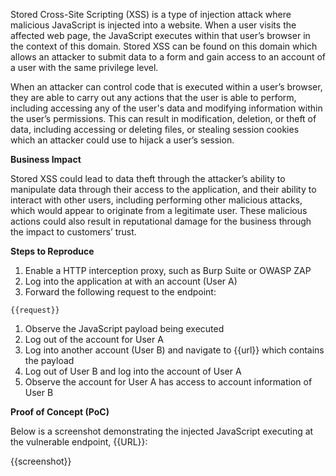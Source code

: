 Stored Cross-Site Scripting (XSS) is a type of injection attack where malicious JavaScript is injected into a website. When a user visits the affected web page, the JavaScript executes within that user’s browser in the context of this domain. Stored XSS can be found on this domain which allows an attacker to submit data to a form and gain access to an account of a user with the same privilege level.

When an attacker can control code that is executed within a user’s browser, they are able to carry out any actions that the user is able to perform, including accessing any of the user's data and modifying information within the user’s permissions. This can result in modification, deletion, or theft of data, including accessing or deleting files, or stealing session cookies which an attacker could use to hijack a user’s session.
  
**Business Impact**

Stored XSS could lead to data theft through the attacker’s ability to manipulate data through their access to the application, and their ability to interact with other users, including performing other malicious attacks, which would appear to originate from a legitimate user. These malicious actions could also result in reputational damage for the business through the impact to customers’ trust.

**Steps to Reproduce**

1. Enable a HTTP interception proxy, such as Burp Suite or OWASP ZAP
1. Log into the application at with an account (User A)
1. Forward the following request to the endpoint:

```http
{{request}}
```

1. Observe the JavaScript payload being executed
1. Log out of the account for User A
1. Log into another account (User B) and navigate to {{url}} which contains the payload
1. Log out of User B and log into the account of User A
1. Observe the account for User A has access to account information of User B

**Proof of Concept (PoC)**

Below is a screenshot demonstrating the injected JavaScript executing at the vulnerable endpoint, {{URL}}:

{{screenshot}}
